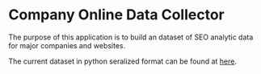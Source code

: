 # Company Online Data Collector
The purpose of this application is to build an dataset of SEO analytic data for
major companies and websites.

The current dataset in python seralized format can be found at
[here](https://drive.google.com/file/d/0B2Pb6L0okzMnQk0yRTdCQVlmenc/view).
